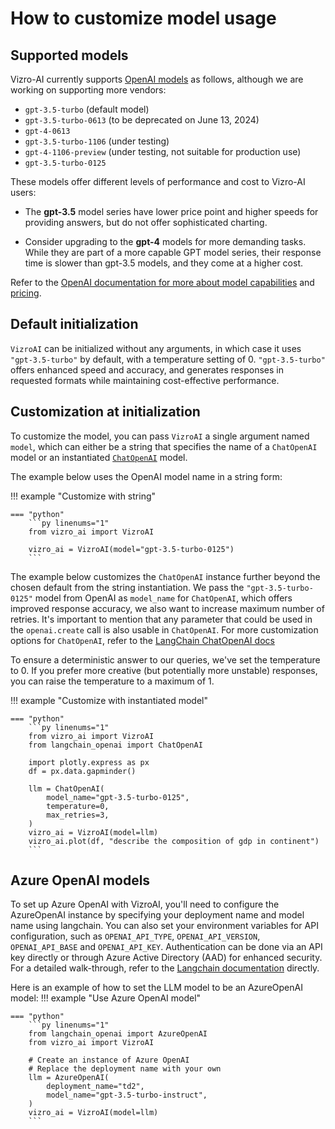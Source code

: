 # How to customize model usage

## Supported models
Vizro-AI currently supports [OpenAI models](https://platform.openai.com/docs/models) as follows, although we are working on supporting more vendors:

- `gpt-3.5-turbo` (default model)
- `gpt-3.5-turbo-0613` (to be deprecated on June 13, 2024)
- `gpt-4-0613`
- `gpt-3.5-turbo-1106` (under testing)
- `gpt-4-1106-preview` (under testing, not suitable for production use)
- `gpt-3.5-turbo-0125`


These models offer different levels of performance and cost to Vizro-AI users:

* The **gpt-3.5** model series have lower price point and higher speeds for providing answers, but do not offer sophisticated charting.

* Consider upgrading to the **gpt-4** models for more demanding tasks. While they are part of a more capable GPT model series, their response time is slower than gpt-3.5 models, and they come at a higher cost.

Refer to the [OpenAI documentation for more about model capabilities](https://platform.openai.com/docs/models/overview) and [pricing](https://openai.com/pricing).

## Default initialization
`VizroAI` can be initialized without any arguments, in which case it uses `"gpt-3.5-turbo"` by default, with a temperature setting of 0. `"gpt-3.5-turbo"` offers enhanced speed and accuracy, and generates responses in requested formats while maintaining cost-effective performance.

## Customization at initialization
To customize the model, you can pass `VizroAI` a single argument named `model`, which can either be a string that specifies the name of a `ChatOpenAI` model or an instantiated [`ChatOpenAI`](https://api.python.langchain.com/en/latest/chat_models/langchain_openai.chat_models.base.ChatOpenAI.html) model.

The example below uses the OpenAI model name in a string form:

!!! example "Customize with string"

    === "python"
        ```py linenums="1"
        from vizro_ai import VizroAI

        vizro_ai = VizroAI(model="gpt-3.5-turbo-0125")
        ```

The example below customizes the `ChatOpenAI` instance further beyond the chosen default from the string instantiation. We pass the `"gpt-3.5-turbo-0125"` model from OpenAI as `model_name` for `ChatOpenAI`, which offers improved response accuracy, we also want to increase maximum number of retries.
It's important to mention that any parameter that could be used in the `openai.create` call is also usable in `ChatOpenAI`. For more customization options for `ChatOpenAI`, refer to the [LangChain ChatOpenAI docs](https://api.python.langchain.com/en/latest/chat_models/langchain_openai.chat_models.base.ChatOpenAI.html)

<!-- vale off -->
To ensure a deterministic answer to our queries, we've set the temperature to 0. If you prefer more creative (but potentially more unstable) responses, you can raise the temperature to a maximum of 1.
<!-- vale on -->

!!! example "Customize with instantiated model"

    === "python"
        ```py linenums="1"
        from vizro_ai import VizroAI
        from langchain_openai import ChatOpenAI

        import plotly.express as px
        df = px.data.gapminder()

        llm = ChatOpenAI(
            model_name="gpt-3.5-turbo-0125",
            temperature=0,
            max_retries=3,
        )
        vizro_ai = VizroAI(model=llm)
        vizro_ai.plot(df, "describe the composition of gdp in continent")
        ```

## Azure OpenAI models
To set up Azure OpenAI with VizroAI, you'll need to configure the AzureOpenAI instance by specifying your deployment name and model name using langchain. You can also set your environment variables for API configuration,
such as `OPENAI_API_TYPE`, `OPENAI_API_VERSION`, `OPENAI_API_BASE` and `OPENAI_API_KEY`.
Authentication can be done via an API key directly or through Azure Active Directory (AAD) for enhanced security.
For a detailed walk-through, refer to the [Langchain documentation](https://python.langchain.com/docs/integrations/llms/azure_openai/) directly.

Here is an example of how to set the LLM model to be an AzureOpenAI model:
!!! example  "Use Azure OpenAI model"

    === "python"
        ```py linenums="1"
        from langchain_openai import AzureOpenAI
        from vizro_ai import VizroAI

        # Create an instance of Azure OpenAI
        # Replace the deployment name with your own
        llm = AzureOpenAI(
            deployment_name="td2",
            model_name="gpt-3.5-turbo-instruct",
        )
        vizro_ai = VizroAI(model=llm)
        ```
